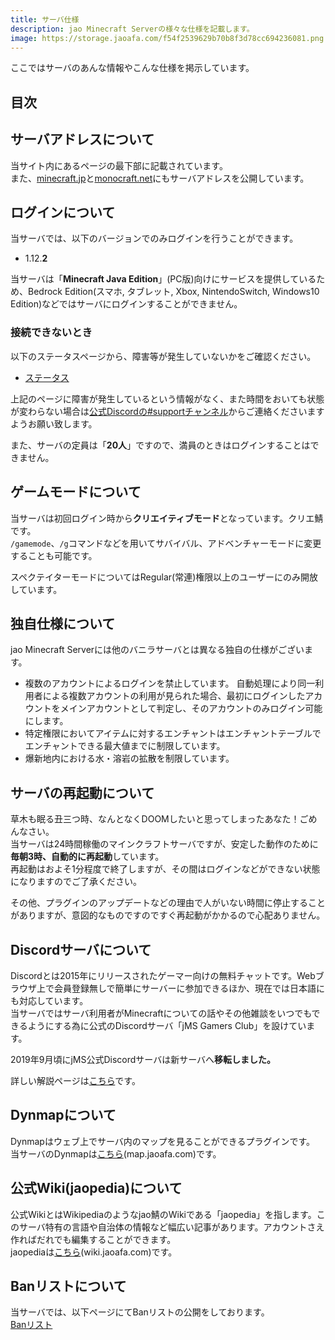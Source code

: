 ```yaml
---
title: サーバ仕様
description: jao Minecraft Serverの様々な仕様を記載します。
image: https://storage.jaoafa.com/f54f2539629b70b8f3d78cc694236081.png
---
```


ここではサーバのあんな情報やこんな仕様を掲示しています。

## 目次

<!--contents-->

## サーバアドレスについて

当サイト内にあるページの最下部に記載されています。  
また、[minecraft.jp](https://minecraft.jp/servers/play.jaoafa.com)と[monocraft.net](https://monocraft.net/servers/4ovU0v9PkdyJbNJVngf7)にもサーバアドレスを公開しています。

## ログインについて

当サーバでは、以下のバージョンでのみログインを行うことができます。

- 1.12.**2**

当サーバは「**Minecraft Java Edition**」(PC版)向けにサービスを提供しているため、Bedrock Edition(スマホ, タブレット, Xbox, NintendoSwitch, Windows10 Edition)などではサーバにログインすることができません。

### 接続できないとき

以下のステータスページから、障害等が発生していないかをご確認ください。

- [ステータス](/status)

上記のページに障害が発生しているという情報がなく、また時間をおいても状態が変わらない場合は[公式Discordの#supportチャンネル](community/discord)からご連絡くださいますようお願い致します。  

また、サーバの定員は「**20人**」ですので、満員のときはログインすることはできません。

## ゲームモードについて

当サーバは初回ログイン時から**クリエイティブモード**となっています。クリエ鯖です。  
`/gamemode`、`/g`コマンドなどを用いてサバイバル、アドベンチャーモードに変更することも可能です。

スペクテイターモードについてはRegular(常連)権限以上のユーザーにのみ開放しています。

## 独自仕様について

jao Minecraft Serverには他のバニラサーバとは異なる独自の仕様がございます。

- 複数のアカウントによるログインを禁止しています。
自動処理により同一利用者による複数アカウントの利用が見られた場合、最初にログインしたアカウントをメインアカウントとして判定し、そのアカウントのみログイン可能にします。
- 特定権限においてアイテムに対するエンチャントはエンチャントテーブルでエンチャントできる最大値までに制限しています。
- 爆新地内における水・溶岩の拡散を制限しています。

## サーバの再起動について

草木も眠る丑三つ時、なんとなくDOOMしたいと思ってしまったあなた！ごめんなさい。  
当サーバは24時間稼働のマインクラフトサーバですが、安定した動作のために**毎朝3時、自動的に再起動**しています。  
再起動はおよそ1分程度で終了しますが、その間はログインなどができない状態になりますのでご了承ください。

その他、プラグインのアップデートなどの理由で人がいない時間に停止することがありますが、意図的なものですのですぐ再起動がかかるので心配ありません。

## Discordサーバについて

Discordとは2015年にリリースされたゲーマー向けの無料チャットです。Webブラウザ上で会員登録無しで簡単にサーバーに参加できるほか、現在では日本語にも対応しています。  
当サーバではサーバ利用者がMinecraftについての話やその他雑談をいつでもできるようにする為に公式のDiscordサーバ「jMS Gamers Club」を設けています。

2019年9月頃にjMS公式Discordサーバは新サーバへ**移転しました。**

詳しい解説ページは[こちら](community/discord)です。

## Dynmapについて

Dynmapはウェブ上でサーバ内のマップを見ることができるプラグインです。  
当サーバのDynmapは[こちら](https://map.jaoafa.com/)(map.jaoafa.com)です。

## 公式Wiki(jaopedia)について

公式WikiとはWikipediaのようなjao鯖のWikiである「jaopedia」を指します。このサーバ特有の言語や自治体の情報など幅広い記事があります。アカウントさえ作ればだれでも編集することができます。  
jaopediaは[こちら](https://wiki.jaoafa.com/)(wiki.jaoafa.com)です。

## Banリストについて

当サーバでは、以下ページにてBanリストの公開をしております。  
[Banリスト](/proof)
